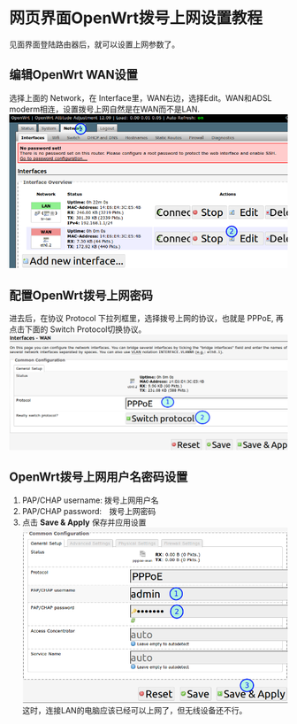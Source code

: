 # 网页界面OpenWrt拨号上网设置教程

见面界面登陆路由器后，就可以设置上网参数了。

## 编辑OpenWrt WAN设置
选择上面的 Network，在 Interface里，WAN右边，选择Edit。WAN和ADSL　moderm相连，设置拨号上网自然是在WAN而不是LAN.
![](images/2.3.wan-edit.png)
	
## 配置OpenWrt拨号上网密码
进去后，在协议 Protocol 下拉列框里，选择拨号上网的协议，也就是 PPPoE, 再点击下面的 Switch Protocol切换协议。
![](images/2.3.pppoe-switch.png)
	
## OpenWrt拨号上网用户名密码设置
1. PAP/CHAP username: 拨号上网用户名 
2. PAP/CHAP password:　拨号上网密码
3. 点击 **Save & Apply** 保存并应用设置
![](images/2.3.pppoe-username-password.png)
这时，连接LAN的电脑应该已经可以上网了，但无线设备还不行。